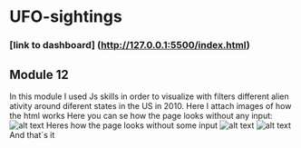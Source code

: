 # UFO-sightings
### [link to dashboard] (http://127.0.0.1:5500/index.html)
## Module 12
In this module I used Js skills in order to visualize with filters different alien ativity around diferent states in the US in 2010.
Here I attach images of how the html works
Here you can se how the page looks without any input:
![alt text](https://user-images.githubusercontent.com/112990749/228602196-2473d810-3dc6-4294-a21a-822593c91c90.png)
Heres how the page looks without some input
![alt text](https://user-images.githubusercontent.com/112990749/228603077-0cfae259-f030-4b33-a9a7-d595d7f4e573.png)
![alt text](https://user-images.githubusercontent.com/112990749/228603187-89ce6d5e-d861-4a8d-8a11-829c4d875350.png)
And that´s it 
